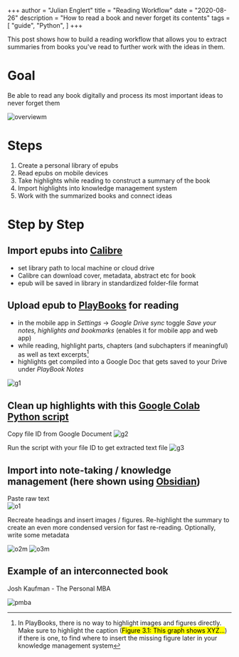 +++
author = "Julian Englert"
title = "Reading Workflow"
date = "2020-08-26"
description = "How to read a book and never forget its contents"
tags = [
    "guide",
    "Python",
]
+++

This post shows how to build a reading workflow that allows you to extract summaries from books you've read to further work with the ideas in them. 
<!--more-->

# Goal
Be able to read any book digitally and process its most important ideas to never forget them

![overviewm](/overviewm.png)

# Steps
1. Create a personal library of epubs
2. Read epubs on mobile devices
3. Take highlights while reading to construct a summary of the book
4. Import highlights into knowledge management system
5. Work with the summarized books and connect ideas

# Step by Step

## Import epubs into [Calibre](https://calibre-ebook.com/)
- set library path to local machine or cloud drive
- Calibre can download cover, metadata, abstract etc for book
- epub will be saved in library in standardized folder-file format

## Upload epub to [PlayBooks](https://play.google.com/books) for reading
- in the mobile app in *Settings* -> *Google Drive sync* toggle *Save your notes, highlights and bookmarks* (enables it for mobile app and web app)
- while reading, highlight parts, chapters (and subchapters if meaningful) as well as text excerpts[^figures] 
- highlights get compiled into a Google Doc that gets saved to your Drive under *PlayBook Notes*

![g1](/g1.PNG)
## Clean up highlights with this [Google Colab Python script](https://colab.research.google.com/drive/1YOfi97SG_1fO2iHFupG5doP2xRNiWXZN)
Copy file ID from Google Document 
![g2](/g2.PNG)

Run the script with your file ID to get extracted text file 
![g3](/g3.PNG)

## Import into note-taking / knowledge management (here shown using [Obsidian](https://obsidian.md))

Paste raw text  
![o1](/o1.PNG)


Recreate headings and insert images / figures. Re-highlight the summary to create an even more condensed version for fast re-reading. Optionally, write some metadata 

![o2m](/o2m.png)
![o3m](/o3m.png)

## Example of an interconnected book

Josh Kaufman - The Personal MBA

![pmba](/pmba.jpg)


[^figures]: In PlayBooks, there is no way to highlight images and figures directly. Make sure to highlight the caption (<mark>Figure 3.1: This graph shows XYZ...</mark>) if there is one, to find where to insert the missing figure later in your knowledge management system
